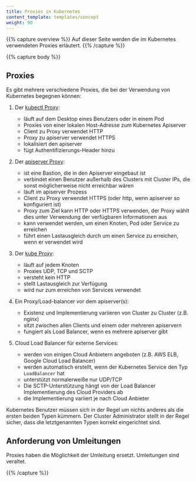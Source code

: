 ```yaml
---
title: Proxies in Kubernetes
content_template: templates/concept
weight: 90
---
```


{{% capture overview %}}
Auf dieser Seite werden die im Kubernetes verwendeten Proxies erläutert.
{{% /capture %}}

{{% capture body %}}

## Proxies

Es gibt mehrere verschiedene Proxies, die bei der Verwendung von Kubernetes begegnen können:

1.  Der [kubectl Proxy](/docs/tasks/access-application-cluster/access-cluster/#directly-accessing-the-rest-api):

    - läuft auf dem Desktop eines Benutzers oder in einem Pod
    - Proxies von einer lokalen Host-Adresse zum Kubernetes Apiserver 
    - Client zu Proxy verwendet HTTP
    - Proxy zu apiserver verwendet HTTPS
    - lokalisiert den apiserver
    - fügt Authentifizierungs-Header hinzu

1.  Der [apiserver Proxy](/docs/tasks/access-application-cluster/access-cluster/#discovering-builtin-services):

    - ist eine Bastion, die in den Apiserver eingebaut ist
    - verbindet einen Benutzer außerhalb des Clusters mit Cluster IPs, die sonst möglicherweise nicht erreichbar wären
    - läuft im apiserver Prozess
    - Client zu Proxy verwendet HTTPS (oder http, wenn apiserver so konfiguriert ist)
    - Proxy zum Ziel kann HTTP oder HTTPS verwenden, der Proxy wählt dies unter Verwendung der verfügbaren Informationen aus
    - kann verwendet werden, um einen Knoten, Pod oder Service zu erreichen
    - führt einen Lastausgleich durch um einen Service zu erreichen, wenn er verwendet wird

1.  Der [kube Proxy](/docs/concepts/services-networking/service/#ips-and-vips):

    - läuft auf jedem Knoten
    - Proxies UDP, TCP und SCTP
    - versteht kein HTTP
    - stellt Lastausgleich zur Verfügung
    - wird nur zum erreichen von Services verwendet

1.  Ein Proxy/Load-balancer vor dem apiserver(s):

    - Existenz und Implementierung variieren von Cluster zu Cluster (z.B. nginx)
    - sitzt zwischen allen Clients und einem oder mehreren apiservern
    - fungiert als Load Balancer, wenn es mehrere apiserver gibt

1. Cloud Load Balancer für externe Services:

    - werden von einigen Cloud Anbietern angeboten (z.B. AWS ELB, Google Cloud Load Balancer)
    - werden automatisch erstellt, wenn der Kubernetes Service den Typ `LoadBalancer` hat
    - unterstützt normalerweiße nur UDP/TCP
    - Die SCTP-Unterstützung hängt von der Load Balancer Implementierung des Cloud Providers ab
    - die Implementierung variiert je nach Cloud Anbieter

Kubernetes  Benutzer müssen sich in der Regel um nichts anderes als die ersten beiden Typen kümmern.  Der Cluster Administrator stellt in der Regel sicher, dass die letztgenannten Typen korrekt eingerichtet sind.

## Anforderung von Umleitungen

Proxies haben die Möglichkeit der Umleitung ersetzt. Umleitungen sind veraltet.

{{% /capture %}}